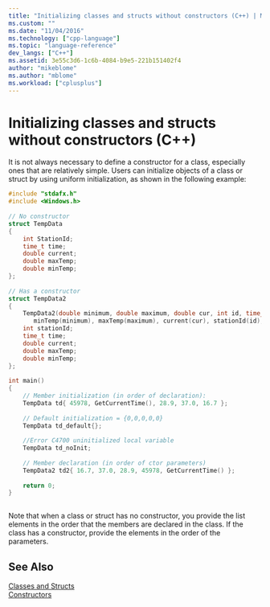 ```yaml
---
title: "Initializing classes and structs without constructors (C++) | Microsoft Docs"
ms.custom: ""
ms.date: "11/04/2016"
ms.technology: ["cpp-language"]
ms.topic: "language-reference"
dev_langs: ["C++"]
ms.assetid: 3e55c3d6-1c6b-4084-b9e5-221b151402f4
author: "mikeblome"
ms.author: "mblome"
ms.workload: ["cplusplus"]
---
```

# Initializing classes and structs without constructors (C++)
It is not always necessary to define a constructor for a class, especially ones that are relatively simple. Users can initialize objects of a class or struct by using uniform initialization, as shown in the following example:  
  
```cpp 
#include "stdafx.h"  
#include <Windows.h>  
  
// No constructor  
struct TempData  
{  
    int StationId;  
    time_t time;  
    double current;  
    double maxTemp;  
    double minTemp;  
};  
  
// Has a constructor  
struct TempData2  
{  
    TempData2(double minimum, double maximum, double cur, int id, time_t t) :  
       minTemp(minimum), maxTemp(maximum), current(cur), stationId(id), time(t) {}  
    int stationId;  
    time_t time;  
    double current;  
    double maxTemp;  
    double minTemp;  
};  
  
int main()  
{  
    // Member initialization (in order of declaration):  
    TempData td{ 45978, GetCurrentTime(), 28.9, 37.0, 16.7 };  
  
    // Default initialization = {0,0,0,0,0}  
    TempData td_default{};  
  
    //Error C4700 uninitialized local variable  
    TempData td_noInit;  
  
    // Member declaration (in order of ctor parameters)  
    TempData2 td2{ 16.7, 37.0, 28.9, 45978, GetCurrentTime() };  
  
    return 0;  
}  
  
```  
  
 Note that when a class or struct has no constructor, you provide the list elements in the order that the members are declared in the class. If the class has a constructor, provide the elements in the order of the parameters.  
  
## See Also  
 [Classes and Structs](../cpp/classes-and-structs-cpp.md)   
 [Constructors](../cpp/constructors-cpp.md)